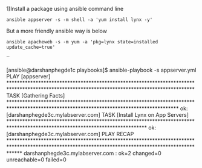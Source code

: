 1)Install a package using ansible command line

```
ansible appserver -s -m shell -a 'yum install lynx -y'
```


But a more friendly ansible way is below

```
ansible apacheweb -s -m yum -a 'pkg=lynx state=installed update_cache=true'
```





``

[ansible@darshanphegde1c playbooks]$ ansible-playbook -s appserver.yml
PLAY [appserver] **********************************************************************************************************************************************
TASK [Gathering Facts] ****************************************************************************************************************************************
ok: [darshanphegde3c.mylabserver.com]
TASK [Install Lynx on App Servers] ****************************************************************************************************************************
ok: [darshanphegde3c.mylabserver.com]
PLAY RECAP ****************************************************************************************************************************************************
darshanphegde3c.mylabserver.com : ok=2    changed=0    unreachable=0    failed=0   

```
